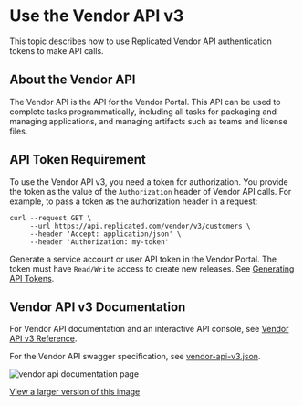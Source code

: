 # Use the Vendor API v3

This topic describes how to use Replicated Vendor API authentication tokens to make API calls.

## About the Vendor API

The Vendor API is the API for the Vendor Portal. This API can be used to complete tasks programmatically, including all tasks for packaging and managing applications, and managing artifacts such as teams and license files.

## API Token Requirement

To use the Vendor API v3, you need a token for authorization. You provide the token as the value of the `Authorization` header of Vendor API calls. For example, to pass a token as the authorization header in a request:

```
curl --request GET \
     --url https://api.replicated.com/vendor/v3/customers \
     --header 'Accept: application/json' \
     --header 'Authorization: my-token'
```

Generate a service account or user API token in the Vendor Portal. The token must have `Read/Write` access to create new releases. See [Generating API Tokens](/vendor/replicated-api-tokens).

## Vendor API v3 Documentation

For Vendor API documentation and an interactive API console, see [Vendor API v3 Reference](https://replicated-vendor-api.readme.io/v3/reference/createapp).

For the Vendor API swagger specification, see [vendor-api-v3.json](https://api.replicated.com/vendor/v3/spec/vendor-api-v3.json).

![vendor api documentation page](/images/vendor-api-docs.png)

[View a larger version of this image](/images/vendor-api-docs.png)